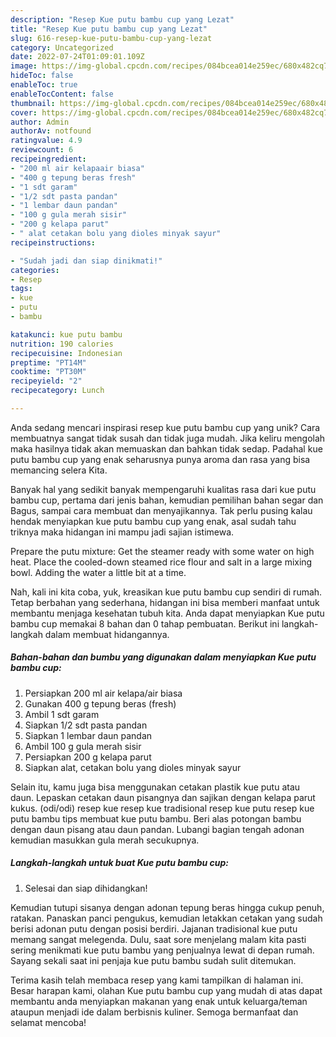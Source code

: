 ```yaml
---
description: "Resep Kue putu bambu cup yang Lezat"
title: "Resep Kue putu bambu cup yang Lezat"
slug: 616-resep-kue-putu-bambu-cup-yang-lezat
category: Uncategorized
date: 2022-07-24T01:09:01.109Z
image: https://img-global.cpcdn.com/recipes/084bcea014e259ec/680x482cq70/kue-putu-bambu-cup-foto-resep-utama.jpg
hideToc: false
enableToc: true
enableTocContent: false
thumbnail: https://img-global.cpcdn.com/recipes/084bcea014e259ec/680x482cq70/kue-putu-bambu-cup-foto-resep-utama.jpg
cover: https://img-global.cpcdn.com/recipes/084bcea014e259ec/680x482cq70/kue-putu-bambu-cup-foto-resep-utama.jpg
author: Admin
authorAv: notfound
ratingvalue: 4.9
reviewcount: 6
recipeingredient:
- "200 ml air kelapaair biasa"
- "400 g tepung beras fresh"
- "1 sdt garam"
- "1/2 sdt pasta pandan"
- "1 lembar daun pandan"
- "100 g gula merah sisir"
- "200 g kelapa parut"
- " alat cetakan bolu yang dioles minyak sayur"
recipeinstructions:

- "Sudah jadi dan siap dinikmati!"
categories:
- Resep
tags:
- kue
- putu
- bambu

katakunci: kue putu bambu 
nutrition: 190 calories
recipecuisine: Indonesian
preptime: "PT14M"
cooktime: "PT30M"
recipeyield: "2"
recipecategory: Lunch

---
```





Anda sedang mencari inspirasi resep kue putu bambu cup yang unik? Cara membuatnya sangat tidak susah dan tidak juga mudah. Jika keliru mengolah maka hasilnya tidak akan memuaskan dan bahkan tidak sedap. Padahal kue putu bambu cup yang enak seharusnya punya aroma dan rasa yang bisa memancing selera Kita.





Banyak hal yang sedikit banyak mempengaruhi kualitas rasa dari kue putu bambu cup, pertama dari jenis bahan, kemudian pemilihan bahan segar dan Bagus, sampai cara membuat dan menyajikannya. Tak perlu pusing kalau hendak menyiapkan kue putu bambu cup yang enak,      asal sudah tahu triknya maka hidangan ini mampu jadi sajian istimewa.














Prepare the putu mixture: Get the steamer ready with some water on high heat. Place the cooled-down steamed rice flour and salt in a large mixing bowl. Adding the water a little bit at a time.






Nah, kali ini kita coba, yuk, kreasikan kue putu bambu cup sendiri di rumah. Tetap berbahan yang sederhana, hidangan ini bisa memberi manfaat untuk membantu menjaga kesehatan tubuh kita. Anda dapat menyiapkan Kue putu bambu cup memakai 8 bahan dan 0 tahap pembuatan. Berikut ini langkah-langkah dalam membuat hidangannya.

<!--inarticleads1-->

##### Bahan-bahan dan bumbu yang digunakan dalam menyiapkan Kue putu bambu cup:

1. Persiapkan 200 ml air kelapa/air biasa
1. Gunakan 400 g tepung beras (fresh)
1. Ambil 1 sdt garam
1. Siapkan 1/2 sdt pasta pandan
1. Siapkan 1 lembar daun pandan
1. Ambil 100 g gula merah sisir
1. Persiapkan 200 g kelapa parut
1. Siapkan  alat, cetakan bolu yang dioles minyak sayur


Selain itu, kamu juga bisa menggunakan cetakan plastik kue putu atau daun. Lepaskan cetakan daun pisangnya dan sajikan dengan kelapa parut kukus. (odi/odi) resep kue resep kue tradisional resep kue putu resep kue putu bambu tips membuat kue putu bambu. Beri alas potongan bambu dengan daun pisang atau daun pandan. Lubangi bagian tengah adonan kemudian masukkan gula merah secukupnya. 

<!--inarticleads2-->

##### Langkah-langkah untuk buat Kue putu bambu cup:


1. Selesai dan siap dihidangkan!

Kemudian tutupi sisanya dengan adonan tepung beras hingga cukup penuh, ratakan. Panaskan panci pengukus, kemudian letakkan cetakan yang sudah berisi adonan putu dengan posisi berdiri. Jajanan tradisional kue putu memang sangat melegenda. Dulu, saat sore menjelang malam kita pasti sering menikmati kue putu bambu yang penjualnya lewat di depan rumah. Sayang sekali saat ini penjaja kue putu bambu sudah sulit ditemukan. 

Terima kasih telah membaca resep yang kami tampilkan di halaman ini. Besar harapan kami, olahan Kue putu bambu cup yang mudah di atas dapat membantu anda menyiapkan makanan yang enak untuk keluarga/teman ataupun menjadi ide dalam berbisnis kuliner. Semoga bermanfaat dan selamat mencoba!
